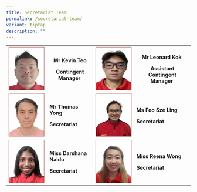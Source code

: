 ```yaml
---
title: Secretariat Team
permalink: /secretariat-team/
variant: tiptap
description: ""
---
```

<table style="minWidth: 100px">
<colgroup>
<col>
<col>
<col>
<col>
</colgroup>
<tbody>
<tr>
<th rowspan="1" colspan="1">
<div class="isomer-image-wrapper">
<img style="width: 100%" height="auto" width="100%" alt="" src="/images/Secretariat Team/2.png">
</div>
</th>
<th rowspan="1" colspan="1">
<p><strong>Mr Kevin Teo</strong>
</p>
<p><strong>Contingent Manager</strong>&nbsp;</p>
</th>
<th rowspan="1" colspan="1">
<div class="isomer-image-wrapper">
<img style="width: 100%" height="auto" width="100%" alt="" src="/images/Secretariat Team/3.png">
</div>
</th>
<th rowspan="1" colspan="1">
<p><strong>Mr Leonard Kok</strong>&nbsp;</p>
<p><strong>Assistant Contingent Manager</strong>&nbsp;</p>
</th>
</tr>
<tr>
<td rowspan="1" colspan="1">
<div class="isomer-image-wrapper">
<img style="width: 100%" height="auto" width="100%" alt="" src="/images/Secretariat Team/7.png">
</div>
</td>
<td rowspan="1" colspan="1">
<p><strong>Mr Thomas Yong</strong>&nbsp;</p>
<p><strong>Secretariat</strong>&nbsp;</p>
</td>
<td rowspan="1" colspan="1">
<div class="isomer-image-wrapper">
<img style="width: 100%" height="auto" width="100%" alt="" src="/images/Secretariat Team/5.png">
</div>
</td>
<td rowspan="1" colspan="1">
<p><strong>Ms Foo Sze Ling</strong>&nbsp;</p>
<p><strong>Secretariat</strong>&nbsp;</p>
</td>
</tr>
<tr>
<td rowspan="1" colspan="1">
<div class="isomer-image-wrapper">
<img style="width: 100%" height="auto" width="100%" alt="" src="/images/Secretariat Team/1.png">
</div>
</td>
<td rowspan="1" colspan="1">
<p><strong>Miss Darshana Naidu</strong>&nbsp;</p>
<p><strong>Secretariat</strong>&nbsp;</p>
</td>
<td rowspan="1" colspan="1">
<div class="isomer-image-wrapper">
<img style="width: 100%" height="auto" width="100%" alt="" src="/images/Secretariat Team/4.png">
</div>
</td>
<td rowspan="1" colspan="1">
<p><strong>Miss Reena Wong</strong>&nbsp;</p>
<p><strong>Secretariat</strong>
</p>
</td>
</tr>
</tbody>
</table>
<p></p>